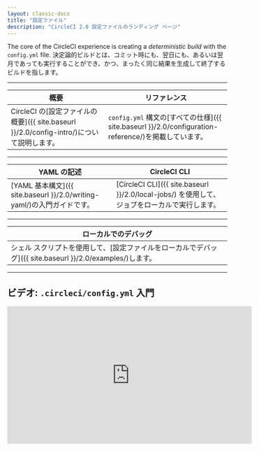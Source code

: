 ```yaml
---
layout: classic-docs
title: "設定ファイル"
description: "CircleCI 2.0 設定ファイルのランディング ページ"
---
```


The core of the CircleCI experience is creating a *deterministic build* with the `config.yml` file. 決定論的ビルドとは、コミット時にも、翌日にも、あるいは翌月であっても実行することができ、かつ、まったく同じ結果を生成して終了するビルドを指します。

<hr />

| 概要                                                                                            | リファレンス                                                                                                     |
| --------------------------------------------------------------------------------------------- | ---------------------------------------------------------------------------------------------------------- |
| CircleCI の[設定ファイルの概要]({{ site.baseurl }}/2.0/config-intro/)について説明します。&nbsp;&nbsp;&nbsp;&nbsp; | `config.yml` 構文の[すべての仕様]({{ site.baseurl }}/2.0/configuration-reference/)を掲載しています。&nbsp;&nbsp;&nbsp;&nbsp; |

<hr />

| YAML の記述                                                                             | CircleCI CLI                                                             |
| ------------------------------------------------------------------------------------ | ------------------------------------------------------------------------ |
| [YAML 基本構文]({{ site.baseurl }}/2.0/writing-yaml/)の入門ガイドです。  &nbsp;&nbsp;&nbsp;&nbsp; | [CircleCI CLI]({{ site.baseurl }}/2.0/local-jobs/) を使用して、ジョブをローカルで実行します。 |

<hr />

| ローカルでのデバッグ                                                                                        |
| ------------------------------------------------------------------------------------------------- |
| シェル スクリプトを使用して、[設定ファイルをローカルでデバッグ]({{ site.baseurl }}/2.0/examples/)します。  &nbsp;&nbsp;&nbsp;&nbsp; |

<hr />

## ビデオ: `.circleci/config.yml` 入門

<div class="video-wrapper">
<iframe width="560" height="315" src="https://www.youtube.com/embed/xOSHKNUIkjY" frameborder="0" allow="autoplay; encrypted-media" allowfullscreen></iframe>
</div>

